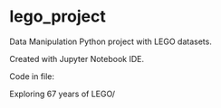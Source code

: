 # lego_project
Data Manipulation Python project with LEGO datasets.

Created with Jupyter Notebook IDE.

Code in file:

Exploring 67 years of LEGO/

